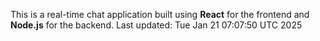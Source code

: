 This is a real-time chat application built using **React** for the frontend and **Node.js** for the backend.
Last updated: Tue Jan 21 07:07:50 UTC 2025
